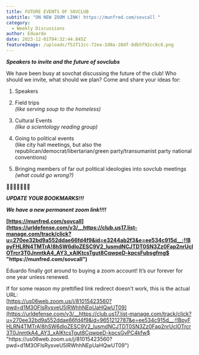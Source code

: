 ```yaml
---
title: FUTURE EVENTS OF SOVCLUB
subtitle: "ON NEW ZOOM LINK! https://munfred.com/sovcall "
category:
  - Weekly Discussions
author: Eduardo
date: 2023-12-01T04:32:44.845Z
featureImage: /uploads/f52f11cc-72ea-2d8a-28df-8db5f92cc6c8.png
---
```

<!--StartFragment-->

***Speakers to invite and the future of sovclubs***

We have been busy at sovchat discussing the future of the club! Who should we invite, what should we plan? Come and share your ideas for:

1. Speakers

2. Field trips\
*(like serving soup to the homeless)*

3. Cultural Events\
*(like a scientology reading group)*

4. Going to political events\
(like city hall meetings, but also the republican/democrat/libertarian/green party/transumanist party national conventions)

5. Bringing members of far out political ideologies into sovclub meetings\
*(what could go wrong?)*

**🍌🇧🇷🍌🇧🇷🍌**

***UPDATE YOUR BOOKMARKS!!!***

***We have a new permanent zoom link!!!!***

**[https://munfred.com/sovcall](https://urldefense.com/v3/__https://club.us17.list-manage.com/track/click?u=270ee32bd9a552ddae66fd4f9&id=e3244ab2f3&e=ee534c915d__;!!BpyFHLRN4TMTrA!8hSW6dloZESC9V2_lusmdNCJTDT0SN3Zz0Fap2nrUclOTrcr3T0JnmtkA4_AY3_xAlKtcsTgut8CqwpeD-kpcsFubsgfmg$ "https\://munfred.com/sovcall")**

Eduardo finally got around to buying a zoom account! It’s our forever for one year unless renewed.

If for some reason my prettified link redirect doesn’t work, this is the actual URL:\
[https://us06web.zoom.us/j/81015423560?pwd=d1M3OFlsRysveU5lRWhhNEpUaHQwUT09](https://urldefense.com/v3/__https://club.us17.list-manage.com/track/click?u=270ee32bd9a552ddae66fd4f9&id=9651212787&e=ee534c915d__;!!BpyFHLRN4TMTrA!8hSW6dloZESC9V2_lusmdNCJTDT0SN3Zz0Fap2nrUclOTrcr3T0JnmtkA4_AY3_xAlKtcsTgut8CqwpeD-kpcsGvPC4kfw$ "https\://us06web.zoom.us/j/81015423560?pwd=d1M3OFlsRysveU5lRWhhNEpUaHQwUT09")

<!--EndFragment-->
